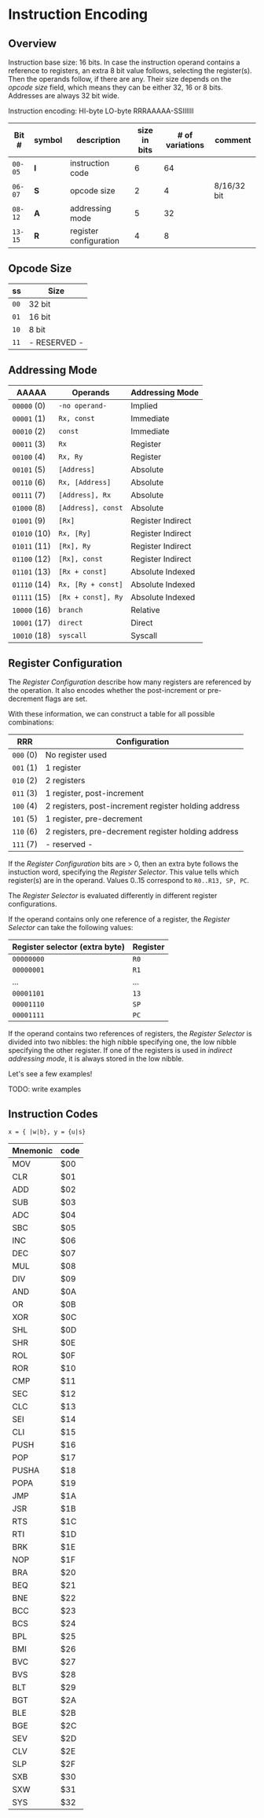 # Instruction Encoding

## Overview

Instruction base size: 16 bits. In case the instruction operand contains a reference to registers, an extra 8 bit value follows, selecting the register(s). Then the operands follow, if there are any. Their size depends on the *opcode size* field, which means they can be either 32, 16 or 8 bits. Addresses are always 32 bit wide.

Instruction encoding:
    HI-byte   LO-byte
    RRRAAAAA-SSIIIIII

| Bit #   | symbol | description            | size in bits | # of variations | comment     | 
| -----   | ------ | -----------            | ------------ | --------------- | -------     | 
| `00-05` | **I**  | instruction code       | 6            | 64              |             | 
| `06-07` | **S**  | opcode size            | 2            | 4               | 8/16/32 bit | 
| `08-12` | **A**  | addressing mode        | 5            | 32              |             | 
| `13-15` | **R**  | register configuration | 4            | 8               |             | 

## Opcode Size

|  ss  | Size         | 
| ---- | ------------ | 
| `00` | 32 bit       | 
| `01` | 16 bit       | 
| `10` | 8  bit       | 
| `11` | - RESERVED - | 

## Addressing Mode

|  AAAAA       | Operands           | Addressing Mode   |
| ----         | --------           | ---------------   |
| `00000` (0)  | `-no operand-    ` | Implied           |
| `00001` (1)  | `Rx, const       ` | Immediate         |
| `00010` (2)  | `const           ` | Immediate         |
| `00011` (3)  | `Rx              ` | Register          |
| `00100` (4)  | `Rx, Ry          ` | Register          |
| `00101` (5)  | `[Address]       ` | Absolute          |
| `00110` (6)  | `Rx, [Address]   ` | Absolute          |
| `00111` (7)  | `[Address], Rx   ` | Absolute          |
| `01000` (8)  | `[Address], const` | Absolute          |
| `01001` (9)  | `[Rx]            ` | Register Indirect |
| `01010` (10) | `Rx, [Ry]        ` | Register Indirect |
| `01011` (11) | `[Rx], Ry        ` | Register Indirect |
| `01100` (12) | `[Rx], const     ` | Register Indirect |
| `01101` (13) | `[Rx + const]    ` | Absolute Indexed  |
| `01110` (14) | `Rx, [Ry + const]` | Absolute Indexed  |
| `01111` (15) | `[Rx + const], Ry` | Absolute Indexed  |
| `10000` (16) | `branch          ` | Relative          |
| `10001` (17) | `direct          ` | Direct            |
| `10010` (18) | `syscall         ` | Syscall           |

## Register Configuration

The *Register Configuration* describe how many registers are referenced by the operation. It also encodes whether the post-increment or pre-decrement flags are set.

With these information, we can construct a table for all possible combinations:

|  RRR       | Configuration                                        | 
| ----       | -------------                                        | 
| `000` (0)  | No register used                                     | 
| `001` (1)  | 1 register                                           | 
| `010` (2)  | 2 registers                                          | 
| `011` (3)  | 1 register, post-increment                           | 
| `100` (4)  | 2 registers, post-increment register holding address | 
| `101` (5)  | 1 register, pre-decrement                            | 
| `110` (6)  | 2 registers, pre-decrement register holding address  | 
| `111` (7)  | - reserved -                                         |

If the *Register Configuration* bits are > 0, then an extra byte follows the instuction word, specifying the *Register Selector*. This value tells which register(s) are in the operand. Values 0..15 correspond to `R0..R13, SP, PC`.

The *Register Selector* is evaluated differently in different register configurations.

If the operand contains only one reference of a register, the *Register Selector* can take the following values: 

| Register selector (extra byte) | Register | 
| ------------------------------ | -------- | 
| `00000000`                     | `R0`     | 
| `00000001`                     | `R1`     | 
| ...                            | ...      | 
| `00001101`                     | `13`     | 
| `00001110`                     | `SP`     | 
| `00001111`                     | `PC`     | 

If the operand contains two references of registers, the *Register Selector* is divided into two nibbles: the high nibble specifying one, the low nibble specifying the other register. If one of the registers is used in *indirect addressing mode*, it is always stored in the low nibble.

Let's see a few examples!

TODO: write examples

## Instruction Codes

`x = { |w|b}, y = {u|s}`

| Mnemonic | code |
| -------- | ---- |
| MOV      | $00  |
| CLR      | $01  |
| ADD      | $02  |
| SUB      | $03  |
| ADC      | $04  |
| SBC      | $05  |
| INC      | $06  |
| DEC      | $07  |
| MUL      | $08  |
| DIV      | $09  |
| AND      | $0A  |
| OR       | $0B  |
| XOR      | $0C  |
| SHL      | $0D  |
| SHR      | $0E  |
| ROL      | $0F  |
| ROR      | $10  |
| CMP      | $11  |
| SEC      | $12  |
| CLC      | $13  |
| SEI      | $14  |
| CLI      | $15  |
| PUSH     | $16  |
| POP      | $17  |
| PUSHA    | $18  |
| POPA     | $19  |
| JMP      | $1A  |
| JSR      | $1B  |
| RTS      | $1C  |
| RTI      | $1D  |
| BRK      | $1E  |
| NOP      | $1F  |
| BRA      | $20  |
| BEQ      | $21  |
| BNE      | $22  |
| BCC      | $23  |
| BCS      | $24  |
| BPL      | $25  |
| BMI      | $26  |
| BVC      | $27  |
| BVS      | $28  |
| BLT      | $29  |
| BGT      | $2A  |
| BLE      | $2B  |
| BGE      | $2C  |
| SEV      | $2D  |
| CLV      | $2E  |
| SLP      | $2F  |
| SXB      | $30  |
| SXW      | $31  |
| SYS      | $32  |
